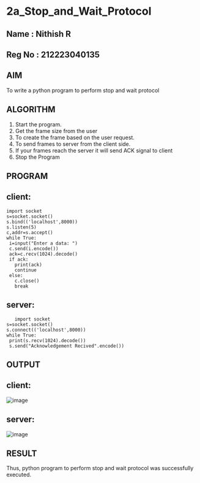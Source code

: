 # 2a_Stop_and_Wait_Protocol
## Name : Nithish R
## Reg No : 212223040135
## AIM 
To write a python program to perform stop and wait protocol
## ALGORITHM
1. Start the program.
2. Get the frame size from the user
3. To create the frame based on the user request.
4. To send frames to server from the client side.
5. If your frames reach the server it will send ACK signal to client
6. Stop the Program
## PROGRAM
## client:
```
import socket
s=socket.socket()
s.bind(('localhost',8000))
s.listen(5)
c,addr=s.accept()
while True:
 i=input("Enter a data: ")
 c.send(i.encode())
 ack=c.recv(1024).decode()
 if ack:
   print(ack)
   continue
 else:
   c.close()
   break
```
## server:
```
   import socket
s=socket.socket()
s.connect(('localhost',8000))
while True:
 print(s.recv(1024).decode())
 s.send("Acknowledgement Recived".encode())
```
## OUTPUT
## client:
![image](https://github.com/Magathi7/2a_Stop_and_Wait_Protocol/assets/144870480/0f77e997-d205-445e-83a0-8f01a5f29910)
## server:
![image](https://github.com/Magathi7/2a_Stop_and_Wait_Protocol/assets/144870480/6f299774-4a30-4daf-aef5-71959f95823a)
## RESULT
Thus, python program to perform stop and wait protocol was successfully executed.
